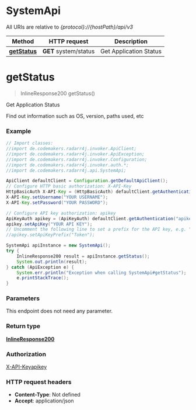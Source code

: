 # SystemApi

All URIs are relative to *{protocol}://{hostPath}/api/v3*

Method | HTTP request | Description
------------- | ------------- | -------------
[**getStatus**](SystemApi.md#getStatus) | **GET** system/status | Get Application Status

<a name="getStatus"></a>
# **getStatus**
> InlineResponse200 getStatus()

Get Application Status

Find out information such as OS, version, paths used, etc

### Example
```java
// Import classes:
//import de.codemakers.radarr4j.invoker.ApiClient;
//import de.codemakers.radarr4j.invoker.ApiException;
//import de.codemakers.radarr4j.invoker.Configuration;
//import de.codemakers.radarr4j.invoker.auth.*;
//import de.codemakers.radarr4j.api.SystemApi;

ApiClient defaultClient = Configuration.getDefaultApiClient();
// Configure HTTP basic authorization: X-API-Key
HttpBasicAuth X-API-Key = (HttpBasicAuth) defaultClient.getAuthentication("X-API-Key");
X-API-Key.setUsername("YOUR USERNAME");
X-API-Key.setPassword("YOUR PASSWORD");

// Configure API key authorization: apikey
ApiKeyAuth apikey = (ApiKeyAuth) defaultClient.getAuthentication("apikey");
apikey.setApiKey("YOUR API KEY");
// Uncomment the following line to set a prefix for the API key, e.g. "Token" (defaults to null)
//apikey.setApiKeyPrefix("Token");

SystemApi apiInstance = new SystemApi();
try {
    InlineResponse200 result = apiInstance.getStatus();
    System.out.println(result);
} catch (ApiException e) {
    System.err.println("Exception when calling SystemApi#getStatus");
    e.printStackTrace();
}
```

### Parameters
This endpoint does not need any parameter.

### Return type

[**InlineResponse200**](InlineResponse200.md)

### Authorization

[X-API-Key](../README.md#X-API-Key)[apikey](../README.md#apikey)

### HTTP request headers

 - **Content-Type**: Not defined
 - **Accept**: application/json

